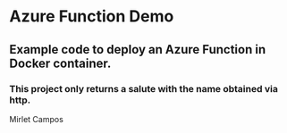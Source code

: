 # Azure Function Demo

## Example code to deploy an Azure Function in Docker container.

### This project only returns a salute with the name obtained via http.

Mirlet Campos

